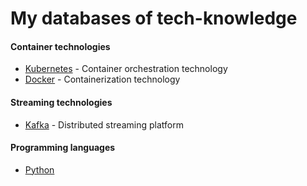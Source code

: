 # My databases of tech-knowledge

#### Container technologies

* [Kubernetes](https://github.com/Ariel-Yu/knowledge-bases/tree/master/kubernetes) - Container orchestration technology
* [Docker](https://github.com/Ariel-Yu/knowledge-bases/tree/master/docker) - Containerization technology

#### Streaming technologies

* [Kafka](https://github.com/Ariel-Yu/knowledge-bases/tree/master/kafka) - Distributed streaming platform

#### Programming languages

* [Python](https://github.com/Ariel-Yu/knowledge-bases/tree/master/python)
